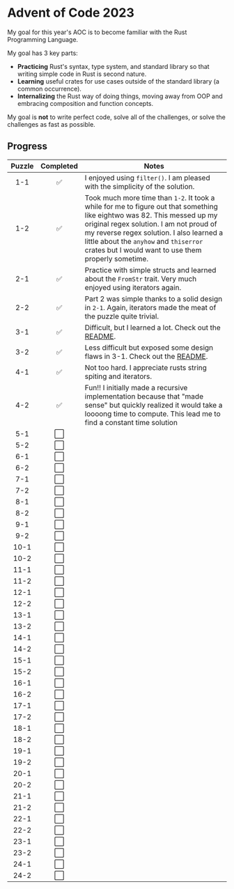 # Advent of Code 2023

My goal for this year's AOC is to become familiar with the Rust Programming Language.

My goal has 3 key parts:

- **Practicing** Rust's syntax, type system, and standard library so that writing simple code in Rust is second nature.
- **Learning** useful crates for use cases outside of the standard library (a common occurrence).
- **Internalizing** the Rust way of doing things, moving away from OOP and embracing composition and function concepts.

My goal is **not** to write perfect code, solve all of the challenges, or solve the challenges as fast as possible.

## Progress

| Puzzle | Completed            | Notes |
| :----: | :------------------: |-------|
| 1-1    | :white_check_mark:   | I enjoyed using `filter()`. I am pleased with the simplicity of the solution. |
| 1-2    | :white_check_mark:   | Took much more time than `1-2`. It took a while for me to figure out that something like eightwo was 82. This messed up my original regex solution. I am not proud of my reverse regex solution. I also learned a little about the `anyhow` and `thiserror` crates but I would want to use them properly sometime. |
| 2-1    | :white_check_mark:   | Practice with simple structs and learned about the `FromStr` trait. Very much enjoyed using iterators again. |
| 2-2    | :white_check_mark:   | Part 2 was simple thanks to a solid design in `2-1`. Again, iterators made the meat of the puzzle quite trivial. |
| 3-1    | :white_check_mark: | Difficult, but I learned a lot. Check out the [README](puzzle-3-1/README.md). |
| 3-2    | :white_check_mark: | Less difficult but exposed some design flaws in 3-1. Check out the [README](puzzle-3-2/README.md). |
| 4-1    | :white_check_mark: | Not too hard. I appreciate rusts string spiting and iterators. |
| 4-2    | :white_check_mark: | Fun!! I initially made a recursive implementation because that "made sense" but quickly realized it would take a loooong time to compute. This lead me to find a constant time solution |
| 5-1    | :white_large_square: ||
| 5-2    | :white_large_square: ||
| 6-1    | :white_large_square: ||
| 6-2    | :white_large_square: ||
| 7-1    | :white_large_square: ||
| 7-2    | :white_large_square: ||
| 8-1    | :white_large_square: ||
| 8-2    | :white_large_square: ||
| 9-1    | :white_large_square: ||
| 9-2    | :white_large_square: ||
| 10-1   | :white_large_square: ||
| 10-2   | :white_large_square: ||
| 11-1   | :white_large_square: ||
| 11-2   | :white_large_square: ||
| 12-1   | :white_large_square: ||
| 12-2   | :white_large_square: ||
| 13-1   | :white_large_square: ||
| 13-2   | :white_large_square: ||
| 14-1   | :white_large_square: ||
| 14-2   | :white_large_square: ||
| 15-1   | :white_large_square: ||
| 15-2   | :white_large_square: ||
| 16-1   | :white_large_square: ||
| 16-2   | :white_large_square: ||
| 17-1   | :white_large_square: ||
| 17-2   | :white_large_square: ||
| 18-1   | :white_large_square: ||
| 18-2   | :white_large_square: ||
| 19-1   | :white_large_square: ||
| 19-2   | :white_large_square: ||
| 20-1   | :white_large_square: ||
| 20-2   | :white_large_square: ||
| 21-1   | :white_large_square: ||
| 21-2   | :white_large_square: ||
| 22-1   | :white_large_square: ||
| 22-2   | :white_large_square: ||
| 23-1   | :white_large_square: ||
| 23-2   | :white_large_square: ||
| 24-1   | :white_large_square: ||
| 24-2   | :white_large_square: ||
